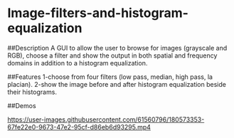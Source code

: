 # Image-filters-and-histogram-equalization

##Description
A GUI to allow the user to browse for images (grayscale and RGB), choose a filter
and show the output in both spatial and frequency domains in addition to a histogram equalization.

##Features
1-choose from four filters (low pass, median, high pass, la placian).
2-show the image before and after histogram equalization beside their histograms.

##Demos



https://user-images.githubusercontent.com/61560796/180573353-67fe22e0-9673-47e2-95cf-d86eb6d93295.mp4

